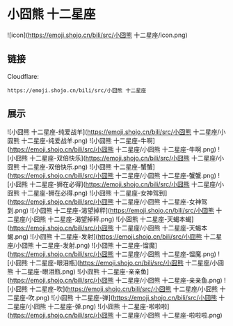 # 小囧熊 十二星座
![icon](https://emoji.shojo.cn/bili/src/小囧熊 十二星座/icon.png)
## 链接
Cloudflare:
```
https://emoji.shojo.cn/bili/src/小囧熊 十二星座
```
## 展示
![小囧熊 十二星座-纯爱战羊](https://emoji.shojo.cn/bili/src/小囧熊 十二星座/小囧熊 十二星座-纯爱战羊.png)
![小囧熊 十二星座-牛啊](https://emoji.shojo.cn/bili/src/小囧熊 十二星座/小囧熊 十二星座-牛啊.png)
![小囧熊 十二星座-双倍快乐](https://emoji.shojo.cn/bili/src/小囧熊 十二星座/小囧熊 十二星座-双倍快乐.png)
![小囧熊 十二星座-蟹蟹](https://emoji.shojo.cn/bili/src/小囧熊 十二星座/小囧熊 十二星座-蟹蟹.png)
![小囧熊 十二星座-狮在必得](https://emoji.shojo.cn/bili/src/小囧熊 十二星座/小囧熊 十二星座-狮在必得.png)
![小囧熊 十二星座-女神驾到](https://emoji.shojo.cn/bili/src/小囧熊 十二星座/小囧熊 十二星座-女神驾到.png)
![小囧熊 十二星座-渴望掉秤](https://emoji.shojo.cn/bili/src/小囧熊 十二星座/小囧熊 十二星座-渴望掉秤.png)
![小囧熊 十二星座-天蝎本蝎](https://emoji.shojo.cn/bili/src/小囧熊 十二星座/小囧熊 十二星座-天蝎本蝎.png)
![小囧熊 十二星座-发射](https://emoji.shojo.cn/bili/src/小囧熊 十二星座/小囧熊 十二星座-发射.png)
![小囧熊 十二星座-馏魔](https://emoji.shojo.cn/bili/src/小囧熊 十二星座/小囧熊 十二星座-馏魔.png)
![小囧熊 十二星座-眼泪瓶](https://emoji.shojo.cn/bili/src/小囧熊 十二星座/小囧熊 十二星座-眼泪瓶.png)
![小囧熊 十二星座-亲亲鱼](https://emoji.shojo.cn/bili/src/小囧熊 十二星座/小囧熊 十二星座-亲亲鱼.png)
![小囧熊 十二星座-吹](https://emoji.shojo.cn/bili/src/小囧熊 十二星座/小囧熊 十二星座-吹.png)
![小囧熊 十二星座-弹](https://emoji.shojo.cn/bili/src/小囧熊 十二星座/小囧熊 十二星座-弹.png)
![小囧熊 十二星座-啦啦啦](https://emoji.shojo.cn/bili/src/小囧熊 十二星座/小囧熊 十二星座-啦啦啦.png)
